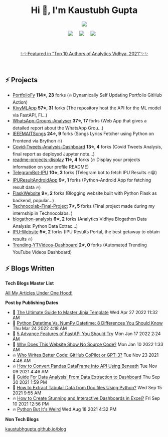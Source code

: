 <h1 align="center">Hi 👋, I'm Kaustubh Gupta</h1>
<p align="center">
<img src="https://github-readme-stats.vercel.app/api?username=kaustubhgupta&show_icons=true&theme=dark&count_private=true&include_all_commits=true&custom_title=Kaustubh%27s%20Stats">
</p>

<p align="center">
  <a target="_blank" href="https://www.linkedin.com/in/kaustubh-gupta"><img src="https://img.shields.io/badge/LinkedIn-0077B5?style=for-the-badge&logo=linkedin&logoColor=white" /></a>&nbsp;&nbsp;&nbsp;&nbsp;
  <a target="_blank" href="https://twitter.com/Kaustubh1828"><img src="https://img.shields.io/badge/Twitter-1DA1F2?style=for-the-badge&logo=twitter&logoColor=white" /></a>&nbsp;&nbsp;&nbsp;&nbsp;
     <a href="https://medium.com/@kaustubhgupta1828"><img src="https://img.shields.io/badge/Medium-12100E?style=for-the-badge&logo=medium&logoColor=white" /></a>&nbsp;&nbsp;&nbsp;&nbsp;
</p>
<br>
<p align="center">
  <a href="https://www.analyticsvidhya.com/blog/2021/12/top-data-science-guest-authors-of-2021/">✨✨Featured in "Top 10 Authors of Analytics Vidhya, 2021"✨✨</a>
</p>
<br>

## ⚡ Projects
<!-- PROJECTS START -->
* [PortfolioFy](https://github.com/kaustubhgupta/PortfolioFy) **114⭐, 23** forks (🔥 Dynamically Self Updating Portfolio GitHub Action) 
* [KivyMLApp](https://github.com/kaustubhgupta/KivyMLApp) **57⭐, 31** forks (The repository host the API for the ML model via FastAPI, Fl...) 
* [WhatsApp-Groups-Analyser](https://github.com/kaustubhgupta/WhatsApp-Groups-Analyser) **37⭐, 17** forks (Web App that gives a detailed report about the WhatsApp Grou...) 
* [IEEEMAITSongs](https://github.com/kaustubhgupta/IEEEMAITSongs) **24⭐, 9** forks (Songs Lyrics Fetcher using Python on Frontend via Brython 🔥) 
* [Covid-Tweets-Analysis-Dashboard](https://github.com/kaustubhgupta/Covid-Tweets-Analysis-Dashboard) **13⭐, 4** forks (Covid Tweets Analysis, final report as deployed Jupyter note...) 
* [readme-projects-display](https://github.com/kaustubhgupta/readme-projects-display) **11⭐, 4** forks (🔥 Display your projects information on your profile README) 
* [TelegramBot-IPU](https://github.com/kaustubhgupta/TelegramBot-IPU) **10⭐, 3** forks (Telegram bot to fetch IPU Results 🔥😁) 
* [IPUResultAndroidApp](https://github.com/kaustubhgupta/IPUResultAndroidApp) **9⭐, 1** forks (Python-Android App for fetching result data 🔥) 
* [FlaskWebsite](https://github.com/kaustubhgupta/FlaskWebsite) **9⭐, 2** forks (Blogging website built with Python Flask as backend, popular...) 
* [Technocolab-Final-Project](https://github.com/kaustubhgupta/Technocolab-Final-Project) **7⭐, 5** forks (Final project made during my internship in Technocolabs. ) 
* [blogathon-analysis](https://github.com/kaustubhgupta/blogathon-analysis) **6⭐, 2** forks (Analytics Vidhya Blogathon Data Analysis: Python Data Extrac...) 
* [IPU-Website](https://github.com/kaustubhgupta/IPU-Website) **5⭐, 2** forks (IPU Results Portal, the best getaway to obtain results 🔥) 
* [Trending-YTVideos-Dashboard](https://github.com/kaustubhgupta/Trending-YTVideos-Dashboard) **2⭐, 0** forks (Automated Trending YouTube Videos Dashboard)<!-- PROJECTS END -->
   
## ⚡ Blogs Written

**Tech Blogs Master List**
<p><a href="https://medium.com/@kaustubhgupta1828/all-my-articles-under-one-hood-f1ab2e5eac89"> All My Articles Under One Hood! </a></p>

**Post by Publishing Dates**
<!-- BLOG-POST-LIST:START -->
 - 🌮 [The Ultimate Guide to Master Jinja Template](https://www.analyticsvidhya.com/blog/2022/04/the-ultimate-guide-to-master-jinja-template/) Wed Apr 27 2022 11:32 AM
 - 🚀 [Python Datetime Vs. NumPy Datetime: 8 Differences You Should Know](https://python.plainenglish.io/python-numpy-datetime-8-differences-you-should-know-ecb4111eeeca?source=rss-603da2b47f57------2) Thu Mar 24 2022 4:18 AM
 - 💫 [5 Advance Features of FastAPI You Should Try](https://levelup.gitconnected.com/5-advance-features-of-fastapi-you-should-try-7c0ac7eebb3e?source=rss-603da2b47f57------2) Mon Jan 17 2022 2:24 AM
 - 🚀 [Why Does This Website Show No Source Code?](https://medium.com/geekculture/why-does-this-website-show-no-source-code-a8bd5892d754?source=rss-603da2b47f57------2) Mon Jan 10 2022 1:33 AM
 - 🔥 [Who Writes Better Code: GitHub CoPilot or GPT-3?](https://python.plainenglish.io/who-writes-better-code-github-copilot-or-gpt-3-9e7441650c9b?source=rss-603da2b47f57------2) Tue Nov 23 2021 4:46 AM
 - 🔥 [How to Convert Pandas DataFrame Into API Using Beneath](https://python.plainenglish.io/how-to-convert-pandas-dataframe-into-api-using-beneath-9982620221a4?source=rss-603da2b47f57------2) Tue Nov 09 2021 4:46 AM
 - 💯 [Guide For Data Analysis: From Data Extraction to Dashboard](https://www.analyticsvidhya.com/blog/2021/09/guide-for-data-analysis-from-data-extraction-to-dashboard/) Thu Sep 30 2021 1:59 PM
 - 🌮 [How to Extract Tabular Data from Doc files Using Python?](https://www.analyticsvidhya.com/blog/2021/09/how-to-extract-tabular-data-from-doc-files-using-python/) Wed Sep 15 2021 9:55 AM
 - 🔥 [How to Create Stunning and Interactive Dashboards in Excel?](https://www.analyticsvidhya.com/blog/2021/09/how-to-create-stunning-and-interactive-dashboards-in-excel/) Fri Sep 10 2021 12:56 PM
 - 🔥 [Python But It&#39;s Weird](https://towardsdatascience.com/python-but-its-weird-f90b45220f86?source=rss-603da2b47f57------2) Wed Aug 18 2021 4:32 PM<!-- BLOG-POST-LIST:END -->
 
 **Non Tech Blogs**

[kaustubhgupta.github.io/blog](https://kaustubhgupta.github.io/blog/)
